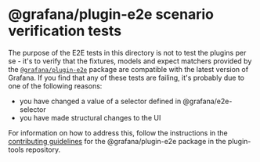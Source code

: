 # @grafana/plugin-e2e scenario verification tests

The purpose of the E2E tests in this directory is not to test the plugins per se - it's to verify that the fixtures, models and expect matchers provided by the [`@grafana/plugin-e2e`](https://github.com/grafana/plugin-tools/tree/main/packages/plugin-e2e) package are compatible with the latest version of Grafana. If you find that any of these tests are failing, it's probably due to one of the following reasons:

- you have changed a value of a selector defined in @grafana/e2e-selector
- you have made structural changes to the UI

For information on how to address this, follow the instructions in the [contributing guidelines](https://github.com/grafana/plugin-tools/blob/main/packages/plugin-e2e/CONTRIBUTING.md#fix-broken-e2e-selectors) for the @grafana/plugin-e2e package in the plugin-tools repository.
